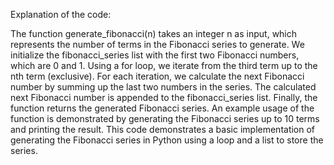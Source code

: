 Explanation of the code:

The function generate_fibonacci(n) takes an integer n as input, which represents the number of terms in the Fibonacci series to generate.
We initialize the fibonacci_series list with the first two Fibonacci numbers, which are 0 and 1.
Using a for loop, we iterate from the third term up to the nth term (exclusive). For each iteration, we calculate the next Fibonacci number by summing up the last two numbers in the series.
The calculated next Fibonacci number is appended to the fibonacci_series list.
Finally, the function returns the generated Fibonacci series.
An example usage of the function is demonstrated by generating the Fibonacci series up to 10 terms and printing the result.
This code demonstrates a basic implementation of generating the Fibonacci series in Python using a loop and a list to store the series.
